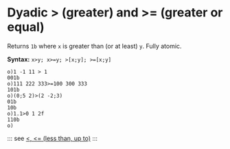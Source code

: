 # Dyadic > (greater) and >= (greater or equal)

Returns `1b` where `x` is greater than (or at least) `y`. Fully atomic.

**Syntax:** ```x>y; x>=y; >[x;y]; >=[x;y]```

```o
o)1 -1 11 > 1
001b
o)111 222 333>=100 300 333
101b
o)(0;5 2)>(2 -2;3)
01b
10b
o)1.1>0 1 2f
110b
o)
```

::: see
[<, <= (less than, up to)](/verbs/relational/greater.md)
:::
